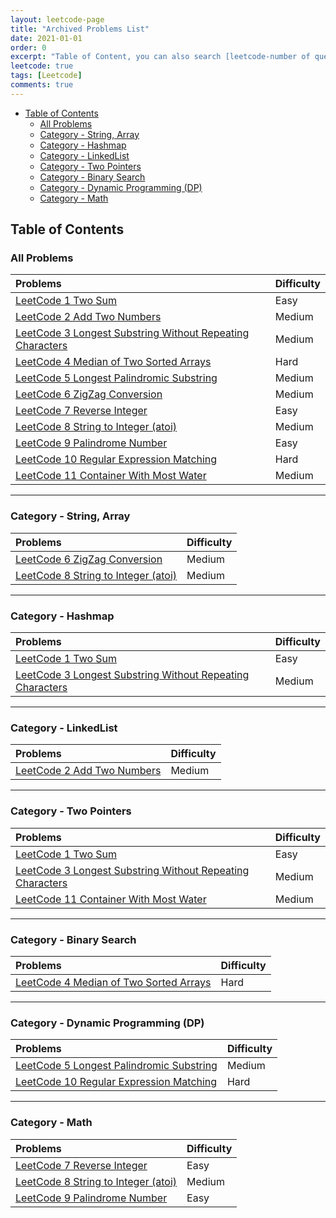 ```yaml
---
layout: leetcode-page
title: "Archived Problems List"
date: 2021-01-01
order: 0
excerpt: "Table of Content, you can also search [leetcode-number of question] in the site"
leetcode: true
tags: [Leetcode]
comments: true
---
```


- [Table of Contents](#table-of-contents)
  - [All Problems](#all-problems)
  - [Category - String, Array](#category---string-array)
  - [Category - Hashmap](#category---hashmap)
  - [Category - LinkedList](#category---linkedlist)
  - [Category - Two Pointers](#category---two-pointers)
  - [Category - Binary Search](#category---binary-search)
  - [Category - Dynamic Programming (DP)](#category---dynamic-programming-dp)
  - [Category - Math](#category---math)



## Table of Contents 
### All Problems

| Problems                                                                                                                                      | Difficulty |
| :-------------------------------------------------------------------------------------------------------------------------------------------- | :--------- |
| [LeetCode 1 Two Sum](https://muyangguo.xyz/leetcode-1-two-sum/)                                                                               | Easy       |
| [LeetCode 2 Add Two Numbers](http://muyangguo.xyz/Leetcode-2-Add-Two-Numbers/)                                                                | Medium     |
| [LeetCode 3 Longest Substring Without Repeating Characters](https://muyangguo.xyz/Leetcode-3-Longest-Substring-Without-Repeating-Characters/) | Medium     |
| [LeetCode 4 Median of Two Sorted Arrays](https://muyangguo.xyz/Leetcode-4-Median-Of-Two-Sorted-Arrays/)                                       | Hard       |
| [LeetCode 5 Longest Palindromic Substring](https://muyangguo.xyz/Leetcode-5-Longest-Palindromic-Substring/)                                   | Medium     |
| [LeetCode 6 ZigZag Conversion](https://muyangguo.xyz/Leetcode-6-ZigZag-Conversion/)                                                           | Medium     |
| [LeetCode 7 Reverse Integer](https://muyangguo.xyz/Leetcode-7-Reverse-Integer/)                                                               | Easy       |
| [LeetCode 8 String to Integer (atoi)](https://muyangguo.xyz/Leetcode-8-String-To-Integer(atoi)/)                                              | Medium     |
| [LeetCode 9 Palindrome Number](https://muyangguo.xyz/Leetcode-9-Palindrome-Number/)                                                           | Easy       |
| [LeetCode 10 Regular Expression Matching](https://muyangguo.xyz/Leetcode-10-Regular-Expression-Matching/)                                     | Hard       |
| [LeetCode 11 Container With Most Water](https://muyangguo.xyz/Leetcode-11-Container-With-Most-Water/)                                     | Medium       |

--- 

### Category - String, Array

| Problems                                                                                         | Difficulty |
| :----------------------------------------------------------------------------------------------- | :--------- |
| [LeetCode 6 ZigZag Conversion](https://muyangguo.xyz/Leetcode-6-ZigZag-Conversion/)              | Medium     |
| [LeetCode 8 String to Integer (atoi)](https://muyangguo.xyz/Leetcode-8-String-To-Integer(atoi)/) | Medium     |

---
### Category - Hashmap

| Problems                                                                                                                                      | Difficulty |
| :-------------------------------------------------------------------------------------------------------------------------------------------- | :--------- |
| [LeetCode 1 Two Sum](https://muyangguo.xyz/leetcode-1-two-sum/)                                                                               | Easy       |
| [LeetCode 3 Longest Substring Without Repeating Characters](https://muyangguo.xyz/Leetcode-3-Longest-Substring-Without-Repeating-Characters/) | Medium     |


---

### Category - LinkedList

| Problems                                                                       | Difficulty |
| :----------------------------------------------------------------------------- | :--------- |
| [LeetCode 2 Add Two Numbers](http://muyangguo.xyz/Leetcode-2-Add-Two-Numbers/) | Medium     |

---
### Category - Two Pointers

| Problems                                                                                                                                      | Difficulty |
| :-------------------------------------------------------------------------------------------------------------------------------------------- | :--------- |
| [LeetCode 1 Two Sum](https://muyangguo.xyz/leetcode-1-two-sum/)                                                                               | Easy       |
| [LeetCode 3 Longest Substring Without Repeating Characters](https://muyangguo.xyz/Leetcode-3-Longest-Substring-Without-Repeating-Characters/) | Medium     |
| [LeetCode 11 Container With Most Water](https://muyangguo.xyz/Leetcode-11-Container-With-Most-Water/) | Medium     |

---

### Category - Binary Search

| Problems                                                                                                | Difficulty |
| :------------------------------------------------------------------------------------------------------ | :--------- |
| [LeetCode 4 Median of Two Sorted Arrays](https://muyangguo.xyz/Leetcode-4-Median-Of-Two-Sorted-Arrays/) | Hard       |

---
### Category - Dynamic Programming (DP)

| Problems                                                                                                    | Difficulty |
| :---------------------------------------------------------------------------------------------------------- | :--------- |
| [LeetCode 5 Longest Palindromic Substring](https://muyangguo.xyz/Leetcode-5-Longest-Palindromic-Substring/) | Medium     |
| [LeetCode 10 Regular Expression Matching](https://muyangguo.xyz/Leetcode-10-Regular-Expression-Matching/)   | Hard       |

---

### Category - Math

| Problems                                                                                         | Difficulty |
| :----------------------------------------------------------------------------------------------- | :--------- |
| [LeetCode 7 Reverse Integer](https://muyangguo.xyz/Leetcode-7-Reverse-Integer/)                  | Easy       |
| [LeetCode 8 String to Integer (atoi)](https://muyangguo.xyz/Leetcode-8-String-To-Integer(atoi)/) | Medium     |
| [LeetCode 9 Palindrome Number](https://muyangguo.xyz/Leetcode-9-Palindrome-Number/)              | Easy       |
